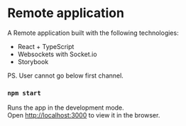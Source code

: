 # Remote application

A Remote application built with the following technologies:

- React + TypeScript
- Websockets with Socket.io
- Storybook

PS. User cannot go below first channel.

### `npm start`

Runs the app in the development mode.\
Open [http://localhost:3000](http://localhost:3000) to view it in the browser.
